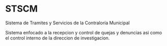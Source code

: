 # STSCM
Sistema de Tramites y Servicios de la Contraloría Municipal

Sistema enfocado a la recepcion y control de quejas y denuncias asi como el control interno de la direccion de investigacion.
